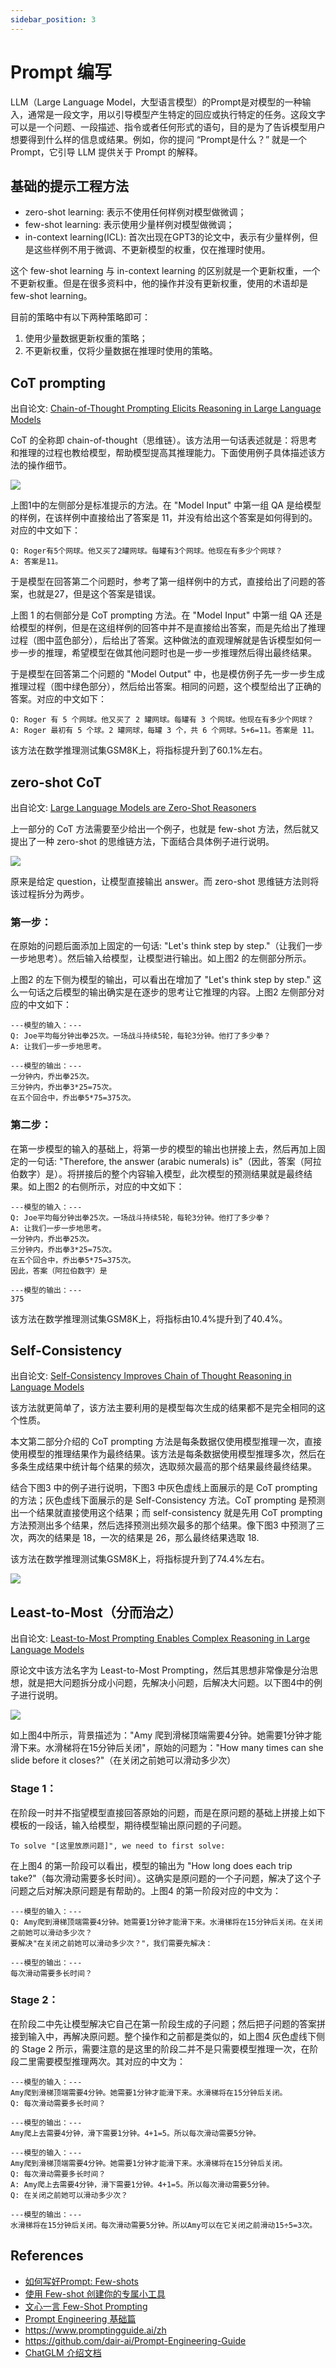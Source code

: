 ```yaml
---
sidebar_position: 3
---
```


# Prompt 编写
LLM（Large Language Model，大型语言模型）的Prompt是对模型的一种输入，通常是一段文字，用以引导模型产生特定的回应或执行特定的任务。这段文字可以是一个问题、一段描述、指令或者任何形式的语句，目的是为了告诉模型用户想要得到什么样的信息或结果。例如，你的提问 “Prompt是什么？” 就是一个Prompt，它引导 LLM 提供关于 Prompt 的解释。

## 基础的提示工程方法
* zero-shot learning: 表示不使用任何样例对模型做微调；
* few-shot learning: 表示使用少量样例对模型做微调；
* in-context learning(ICL): 首次出现在GPT3的论文中，表示有少量样例，但是这些样例不用于微调、不更新模型的权重，仅在推理时使用。

这个 few-shot learning 与 in-context learning 的区别就是一个更新权重，一个不更新权重。但是在很多资料中，他的操作并没有更新权重，使用的术语却是 few-shot learning。

目前的策略中有以下两种策略即可：

1. 使用少量数据更新权重的策略；
2. 不更新权重，仅将少量数据在推理时使用的策略。


## CoT prompting
出自论文: [Chain-of-Thought Prompting Elicits Reasoning in Large Language Models](https://arxiv.org/pdf/2201.11903.pdf)

CoT 的全称即 chain-of-thought（思维链）。该方法用一句话表述就是：将思考和推理的过程也教给模型，帮助模型提高其推理能力。下面使用例子具体描述该方法的操作细节。

![](https://image.alsritter.icu/img202312072350679.png)

上图1中的左侧部分是标准提示的方法。在 "Model Input" 中第一组 QA 是给模型的样例，在该样例中直接给出了答案是 11，并没有给出这个答案是如何得到的。对应的中文如下：

```
Q: Roger有5个网球。他又买了2罐网球。每罐有3个网球。他现在有多少个网球？
A: 答案是11。
```

于是模型在回答第二个问题时，参考了第一组样例中的方式，直接给出了问题的答案，也就是27，但是这个答案是错误。

上图 1 的右侧部分是 CoT prompting 方法。在 "Model Input" 中第一组 QA 还是给模型的样例，但是在这组样例的回答中并不是直接给出答案，而是先给出了推理过程（图中蓝色部分），后给出了答案。这种做法的直观理解就是告诉模型如何一步一步的推理，希望模型在做其他问题时也是一步一步推理然后得出最终结果。

于是模型在回答第二个问题的 "Model Output" 中，也是模仿例子先一步一步生成推理过程（图中绿色部分），然后给出答案。相同的问题，这个模型给出了正确的答案。对应的中文如下：

```
Q: Roger 有 5 个网球。他又买了 2 罐网球。每罐有 3 个网球。他现在有多少个网球？
A: Roger 最初有 5 个球。2 罐网球，每罐 3 个，共 6 个网球。5+6=11。答案是 11。
```

该方法在数学推理测试集GSM8K上，将指标提升到了60.1%左右。


## zero-shot CoT
出自论文: [Large Language Models are Zero-Shot Reasoners](https://arxiv.org/pdf/2205.11916.pdf)

上一部分的 CoT 方法需要至少给出一个例子，也就是 few-shot 方法，然后就又提出了一种 zero-shot 的思维链方法，下面结合具体例子进行说明。

![](https://image.alsritter.icu/img202312072358631.png)

原来是给定 question，让模型直接输出 answer。而 zero-shot 思维链方法则将该过程拆分为两步。

### 第一步：
在原始的问题后面添加上固定的一句话: "Let's think step by step."（让我们一步一步地思考）。然后输入给模型，让模型进行输出。如上图2 的左侧部分所示。

上图2 的左下侧为模型的输出，可以看出在增加了 "Let's think step by step." 这么一句话之后模型的输出确实是在逐步的思考让它推理的内容。上图2 左侧部分对应的中文如下：

```
---模型的输入：---
Q: Joe平均每分钟出拳25次。一场战斗持续5轮，每轮3分钟。他打了多少拳？
A: 让我们一步一步地思考。

---模型的输出：---
一分钟内，乔出拳25次。
三分钟内，乔出拳3*25=75次。
在五个回合中，乔出拳5*75=375次。
```

### 第二步：
在第一步模型的输入的基础上，将第一步的模型的输出也拼接上去，然后再加上固定的一句话: "Therefore, the answer (arabic numerals) is"（因此，答案（阿拉伯数字）是）。将拼接后的整个内容输入模型，此次模型的预测结果就是最终结果。如上图2 的右侧所示，对应的中文如下：

```
---模型的输入：---
Q: Joe平均每分钟出拳25次。一场战斗持续5轮，每轮3分钟。他打了多少拳？
A: 让我们一步一步地思考。
一分钟内，乔出拳25次。
三分钟内，乔出拳3*25=75次。
在五个回合中，乔出拳5*75=375次。
因此，答案（阿拉伯数字）是

---模型的输出：---
375
```

该方法在数学推理测试集GSM8K上，将指标由10.4%提升到了40.4%。

## Self-Consistency
出自论文: [Self-Consistency Improves Chain of Thought Reasoning in Language Models](https://arxiv.org/pdf/2203.11171.pdf)

该方法就更简单了，该方法主要利用的是模型每次生成的结果都不是完全相同的这个性质。

本文第二部分介绍的 CoT prompting 方法是每条数据仅使用模型推理一次，直接使用模型的推理结果作为最终结果。该方法是每条数据使用模型推理多次，然后在多条生成结果中统计每个结果的频次，选取频次最高的那个结果最终最终结果。

结合下图3 中的例子进行说明，下图3 中灰色虚线上面展示的是 CoT prompting 的方法；灰色虚线下面展示的是 Self-Consistency 方法。CoT prompting 是预测出一个结果就直接使用这个结果；而 self-consistency 就是先用 CoT prompting 方法预测出多个结果，然后选择预测出频次最多的那个结果。像下图3 中预测了三次，两次的结果是 18，一次的结果是 26，那么最终结果选取 18.

该方法在数学推理测试集GSM8K上，将指标提升到了74.4%左右。

![](https://image.alsritter.icu/img202312080005424.png)


## Least-to-Most（分而治之）
出自论文: [Least-to-Most Prompting Enables Complex Reasoning in Large Language Models](https://arxiv.org/pdf/2205.10625.pdf)

原论文中该方法名字为 Least-to-Most Prompting，然后其思想非常像是分治思想，就是把大问题拆分成小问题，先解决小问题，后解决大问题。以下图4中的例子进行说明。

![](https://image.alsritter.icu/img202312080006200.png)

如上图4中所示，背景描述为："Amy 爬到滑梯顶端需要4分钟。她需要1分钟才能滑下来。水滑梯将在15分钟后关闭"，原始的问题为："How many times can she slide before it closes?"（在关闭之前她可以滑动多少次）

### Stage 1：
在阶段一时并不指望模型直接回答原始的问题，而是在原问题的基础上拼接上如下模板的一段话，输入给模型，期待模型输出原问题的子问题。

```
To solve "[这里放原问题]", we need to first solve:
```

在上图4 的第一阶段可以看出，模型的输出为 "How long does each trip take?"（每次滑动需要多长时间）。这确实是原问题的一个子问题，解决了这个子问题之后对解决原问题是有帮助的。上图4 的第一阶段对应的中文为：

```
---模型的输入：---
Q: Amy爬到滑梯顶端需要4分钟。她需要1分钟才能滑下来。水滑梯将在15分钟后关闭。在关闭之前她可以滑动多少次？
要解决"在关闭之前她可以滑动多少次？"，我们需要先解决：

---模型的输出：---
每次滑动需要多长时间？
```

### Stage 2：
在阶段二中先让模型解决它自己在第一阶段生成的子问题；然后把子问题的答案拼接到输入中，再解决原问题。整个操作和之前都是类似的，如上图4 灰色虚线下侧的 Stage 2 所示，需要注意的是这里的阶段二并不是只需要模型推理一次，在阶段二里需要模型推理两次。其对应的中文为：

```
---模型的输入：---
Amy爬到滑梯顶端需要4分钟。她需要1分钟才能滑下来。水滑梯将在15分钟后关闭。
Q: 每次滑动需要多长时间？

---模型的输出：---
Amy爬上去需要4分钟，滑下需要1分钟。4+1=5。所以每次滑动需要5分钟。

---模型的输入：---
Amy爬到滑梯顶端需要4分钟。她需要1分钟才能滑下来。水滑梯将在15分钟后关闭。
Q: 每次滑动需要多长时间？
A: Amy爬上去需要4分钟，滑下需要1分钟。4+1=5。所以每次滑动需要5分钟。
Q: 在关闭之前她可以滑动多少次？

---模型的输出：---
水滑梯将在15分钟后关闭。每次滑动需要5分钟。所以Amy可以在它关闭之前滑动15÷5=3次。
```

## References
* [如何写好Prompt: Few-shots](https://www.lijigang.com/posts/chatgpt-prompt-few-shots/)
* [使用 Few-shot 创建你的专属小工具](https://github.com/Yidadaa/ChatGPT-Next-Web/discussions/416)
* [文心一言 Few-Shot Prompting](https://www.gitschool.cn/wenxinyiyan_prompts1/wenxinyiyan_prompts1-1ngf3sl2.html)
* [Prompt Engineering 基础篇](https://zhuanlan.zhihu.com/p/615229507?utm_psn=1716240767834542080)
* https://www.promptingguide.ai/zh
* https://github.com/dair-ai/Prompt-Engineering-Guide
* [ChatGLM 介绍文档](https://lslfd0slxc.feishu.cn/wiki/YInmwPmyii67VRkzU3BchPNzncg)